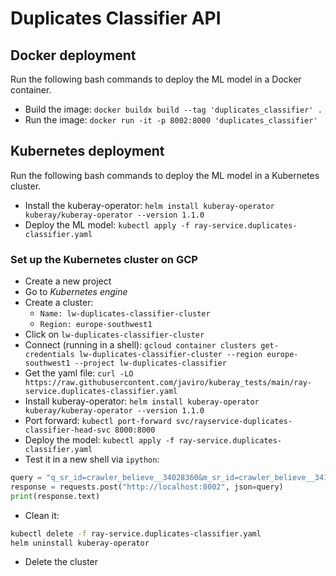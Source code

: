 # Duplicates Classifier API

## Docker deployment

Run the following bash commands to deploy the ML model in a Docker container.

- Build the image: ```docker buildx build --tag 'duplicates_classifier' .```
- Run the image: ```docker run -it -p 8002:8000 'duplicates_classifier'```

## Kubernetes deployment

Run the following bash commands to deploy the ML model in a Kubernetes cluster.

- Install the kuberay-operator: ```helm install kuberay-operator kuberay/kuberay-operator --version 1.1.0```
- Deploy the ML model: ```kubectl apply -f ray-service.duplicates-classifier.yaml```

### Set up the Kubernetes cluster on GCP

- Create a new project
- Go to *Kubernetes engine*
- Create a cluster:
    - ```Name: lw-duplicates-classifier-cluster```
    - ```Region: europe-southwest1```
- Click on ```lw-duplicates-classifier-cluster```
- Connect (running in a shell): ```gcloud container clusters get-credentials lw-duplicates-classifier-cluster --region europe-southwest1 --project lw-duplicates-classifier```
- Get the yaml file: ```curl -LO https://raw.githubusercontent.com/javiro/kuberay_tests/main/ray-service.duplicates-classifier.yaml```
- Install kuberay-operator: ```helm install kuberay-operator kuberay/kuberay-operator --version 1.1.0```
- Port forward: ```kubectl port-forward svc/rayservice-duplicates-classifier-head-svc 8000:8000```
- Deploy the model: ```kubectl apply -f ray-service.duplicates-classifier.yaml```
- Test it in a new shell via ```ipython```: 

```python
query = "q_sr_id=crawler_believe__34028360&m_sr_id=crawler_believe__34168410"
response = requests.post("http://localhost:8002", json=query)
print(response.text)
```
- Clean it:

```sh
kubectl delete -f ray-service.duplicates-classifier.yaml
helm uninstall kuberay-operator
```

- Delete the cluster
